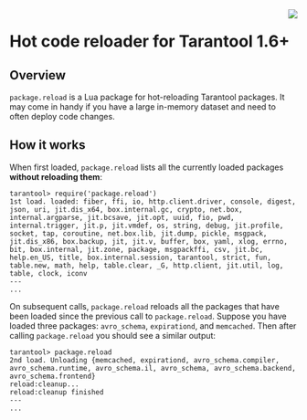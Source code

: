 <a href="http://tarantool.org">
   <img src="https://avatars2.githubusercontent.com/u/2344919?v=2&s=250"
align="right">
</a>

# Hot code reloader for Tarantool 1.6+

## Overview

`package.reload` is a Lua package for hot-reloading Tarantool packages. It may come in handy if you have a large in-memory dataset and need to often deploy code changes.

## How it works

When first loaded, `package.reload` lists all the currently loaded packages **without reloading them**:

    tarantool> require('package.reload')
    1st load. loaded: fiber, ffi, io, http.client.driver, console, digest, json, uri, jit.dis_x64, box.internal.gc, crypto, net.box, internal.argparse, jit.bcsave, jit.opt, uuid, fio, pwd, internal.trigger, jit.p, jit.vmdef, os, string, debug, jit.profile, socket, tap, coroutine, net.box.lib, jit.dump, pickle, msgpack, jit.dis_x86, box.backup, jit, jit.v, buffer, box, yaml, xlog, errno, bit, box.internal, jit.zone, package, msgpackffi, csv, jit.bc, help.en_US, title, box.internal.session, tarantool, strict, fun, table.new, math, help, table.clear, _G, http.client, jit.util, log, table, clock, iconv
    ---
    ...

On subsequent calls, `package.reload` reloads all the packages that have been loaded since the previous call to `package.reload`. Suppose you have loaded three packages: `avro_schema`, `expirationd`, and `memcached`. Then after calling `package.reload` you should see a similar output:

    tarantool> package.reload
    2nd load. Unloading {memcached, expirationd, avro_schema.compiler, avro_schema.runtime, avro_schema.il, avro_schema, avro_schema.backend, avro_schema.frontend}
    reload:cleanup...
    reload:cleanup finished
    ---
    ...
